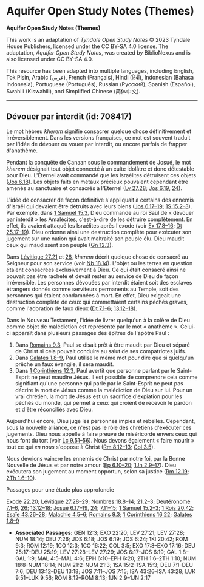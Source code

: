 # Aquifer Open Study Notes (Themes)

**Aquifer Open Study Notes (Themes)**

This work is an adaptation of *Tyndale Open Study Notes* © 2023 Tyndale House Publishers, licensed under the CC BY\-SA 4\.0 license. The adaptation, *Aquifer Open Study Notes*, was created by BiblioNexus and is also licensed under CC BY\-SA 4\.0\.

This resource has been adapted into multiple languages, including English, Tok Pisin, Arabic (عربي), French (Français), Hindi (हिंदी), Indonesian (Bahasa Indonesia), Portuguese (Português), Russian (Русский), Spanish (Español), Swahili (Kiswahili), and Simplified Chinese (简体中文).



--------------------------------

## Dévouer par interdit (id: 708417)

Le mot hébreu *kherem* signifie consacrer quelque chose définitivement et irréversiblement. Dans les versions françaises, ce mot est souvent traduit par l'idée de dévouer ou vouer par interdit, ou encore parfois de frapper d'anathème.

Pendant la conquête de Canaan sous le commandement de Josué, le mot *kherem* désignait tout objet connecté à un culte idolâtre et donc détestable pour Dieu. L'Éternel avait commandé que les Israélites détruisent ces objets ([Jos 6\.18](https://ref.ly/Josh6:18)). Les objets faits en métaux précieux pouvaient cependant être amenés au sanctuaire et consacrés à l'Éternel ([Lv 27\.28](https://ref.ly/Lev27:28); [Jos 6\.19](https://ref.ly/Josh6:19), [24](https://ref.ly/Josh6:24)). 

L'idée de consacrer de façon définitive s'appliquait à certains des ennemis d'Israël qui devaient être détruits avec leurs biens ([Jos 6\.17–19](https://ref.ly/Josh6:17-Josh6:19); [1S 15\.2–3](https://ref.ly/1Sam15:2-1Sam15:3)). Par exemple, dans [1 Samuel 15\.3,](https://ref.ly/1Sam15:3) Dieu commande au roi Saül de « dévouer par interdit » les Amalécites, c'est\-à\-dire de les détruire complètement. En effet, ils avaient attaqué les Israélites après l'exode (voir [Ex 17\.8–16](https://ref.ly/Exod17:8-Exod17:16); [Dt 25\.17–19](https://ref.ly/Deut25:17-Deut25:19)). Dieu ordonne ainsi une destruction complète pour exécuter son jugement sur une nation qui avait maltraité son peuple élu. Dieu maudit ceux qui maudissent son peuple ([Gn 12\.3](https://ref.ly/Gen12:3)).

Dans [Lévitique 27\.21](https://ref.ly/Lev27:21) et [28](https://ref.ly/Lev27:28), *kherem* décrit quelque chose de consacré au Seigneur pour son service (voir [Nb 18\.14](https://ref.ly/Num18:14)). L'objet ou les terres en question étaient consacrées exclusivement à Dieu. Ce qui était consacré ainsi ne pouvait pas être racheté et devait rester au service de Dieu de façon irréversible. Les personnes dévouées par interdit étaient soit des esclaves étrangers donnés comme serviteurs permanents au Temple, soit des personnes qui étaient condamnées à mort. En effet, Dieu exigeait une destruction complète de ceux qui commettaient certains péchés graves, comme l'adoration de faux dieux ([Dt 7\.1–6](https://ref.ly/Deut7:1-Deut7:6); [13\.12–18](https://ref.ly/Deut13:12-Deut13:18)).

Dans le Nouveau Testament, l'idée de livrer quelqu'un à la colère de Dieu comme objet de malédiction est représenté par le mot « anathème ». Celui\-ci apparaît dans plusieurs passages des épîtres de l'apôtre Paul :

1. Dans [Romains 9\.3](https://ref.ly/Rom9:3), Paul se disait prêt à être maudit par Dieu et séparé de Christ si cela pouvait conduire au salut de ses compatriotes juifs.
2. Dans [Galates 1\.8–9](https://ref.ly/Gal1:8-Gal1:9), Paul utilise le même mot pour dire que si quelqu'un prêche un faux évangile, il sera maudit.
3. Dans [1 Corinthiens 12\.3](https://ref.ly/1Cor12:3), Paul avertit que personne parlant par le Saint\-Esprit ne peut maudire Jésus. Il est possible de comprendre cela comme signifiant qu'une personne qui parle par le Saint\-Esprit ne peut pas décrire la mort de Jésus comme la malédiction de Dieu sur lui. Pour un vrai chrétien, la mort de Jésus est un sacrifice d'expiation pour les péchés du monde, qui permet à ceux qui croient de recevoir le pardon et d'être réconciliés avec Dieu.

Aujourd'hui encore, Dieu juge les personnes impies et rebelles. Cependant, sous la nouvelle alliance, ce n'est pas le rôle des chrétiens d'exécuter ces jugements. Dieu nous appelle à faire preuve de miséricorde envers ceux qui nous font du tort (voir [Lc 9\.51–56](https://ref.ly/Luke9:51-Luke9:56)). Nous devons également « faire mourir » tout ce qui *en nous* s'oppose à Christ ([Rm 8\.12–13](https://ref.ly/Rom8:12-Rom8:13); [Col 3\.5](https://ref.ly/Col3:5)). 

Nous devrions vaincre les ennemis de Christ par notre foi, par la Bonne Nouvelle de Jésus et par notre amour ([Ep 6\.10–20](https://ref.ly/Eph6:10-Eph6:20); [1Jn 2\.9–17](https://ref.ly/1John2:9-1John2:17)). Dieu exécutera son jugement au moment opportun, selon sa justice ([Rm 12\.19](https://ref.ly/Rom12:19); [2Th 1\.6–10](https://ref.ly/2Thess1:6-2Thess1:10)).

Passages pour une étude plus approfondie

[Exode 22\.20](https://ref.ly/Exod22:20); [Lévitique 27\.28–29](https://ref.ly/Lev27:28-Lev27:29); [Nombres 18\.8–14](https://ref.ly/Num18:8-Num18:14); [21\.2–3](https://ref.ly/Num21:2-Num21:3); [Deutéronome 7\.1–6](https://ref.ly/Deut7:1-Deut7:6), [26](https://ref.ly/Deut7:26); [13\.12–18](https://ref.ly/Deut13:12-Deut13:18); [Josué 6\.17–19](https://ref.ly/Josh6:17-Josh6:19), [24](https://ref.ly/Josh6:24); [7\.11–15](https://ref.ly/Josh7:11-Josh7:15); [1 Samuel 15\.2–3](https://ref.ly/1Sam15:2-1Sam15:3); [1 Rois 20\.42](https://ref.ly/1Kgs20:42); [Ésaïe 43\.26–28](https://ref.ly/Isa43:26-Isa43:28); [Malachie 4\.5–6](https://ref.ly/Mal4:5-Mal4:6); [Romains 9\.3](https://ref.ly/Rom9:3); [1 Corinthiens 16\.22](https://ref.ly/1Cor16:22); [Galates 1\.8–9](https://ref.ly/Gal1:8-Gal1:9)

* **Associated Passages:** GEN 12:3; EXO 22:20; LEV 27:21; LEV 27:28; NUM 18:14; DEU 7:26; JOS 6:18; JOS 6:19; JOS 6:24; 1KI 20:42; ROM 9:3; ROM 12:19; 1CO 12:3; 1CO 16:22; COL 3:5; EXO 17:8–EXO 17:16; DEU 25:17–DEU 25:19; LEV 27:28–LEV 27:29; JOS 6:17–JOS 6:19; GAL 1:8–GAL 1:9; MAL 4:5–MAL 4:6; EPH 6:10–EPH 6:20; 2TH 1:6–2TH 1:10; NUM 18:8–NUM 18:14; NUM 21:2–NUM 21:3; 1SA 15:2–1SA 15:3; DEU 7:1–DEU 7:6; DEU 13:12–DEU 13:18; JOS 7:11–JOS 7:15; ISA 43:26–ISA 43:28; LUK 9:51–LUK 9:56; ROM 8:12–ROM 8:13; 1JN 2:9–1JN 2:17

